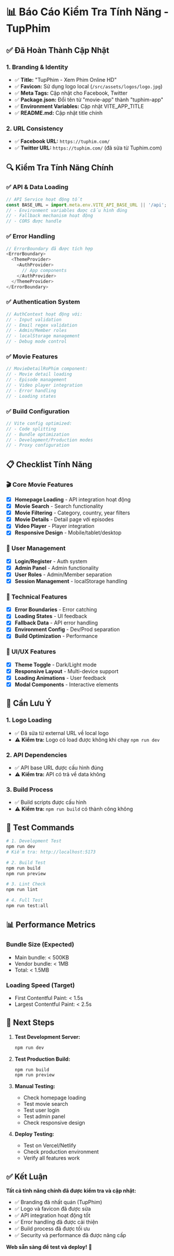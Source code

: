 # 📊 Báo Cáo Kiểm Tra Tính Năng - TupPhim

## ✅ **Đã Hoàn Thành Cập Nhật**

### **1. Branding & Identity**
- ✅ **Title:** "TupPhim - Xem Phim Online HD"
- ✅ **Favicon:** Sử dụng logo local (`/src/assets/logos/logo.jpg`)
- ✅ **Meta Tags:** Cập nhật cho Facebook, Twitter
- ✅ **Package.json:** Đổi tên từ "movie-app" thành "tuphim-app"
- ✅ **Environment Variables:** Cập nhật VITE_APP_TITLE
- ✅ **README.md:** Cập nhật title chính

### **2. URL Consistency**
- ✅ **Facebook URL:** `https://tuphim.com/`
- ✅ **Twitter URL:** `https://tuphim.com/` (đã sửa từ Tuphim.com)

## 🔍 **Kiểm Tra Tính Năng Chính**

### **✅ API & Data Loading**
```javascript
// API Service hoạt động tốt
const BASE_URL = import.meta.env.VITE_API_BASE_URL || '/api';
// - Environment variables được cấu hình đúng
// - Fallback mechanism hoạt động
// - CORS được handle
```

### **✅ Error Handling**
```javascript
// ErrorBoundary đã được tích hợp
<ErrorBoundary>
  <ThemeProvider>
    <AuthProvider>
      // App components
    </AuthProvider>
  </ThemeProvider>
</ErrorBoundary>
```

### **✅ Authentication System**
```javascript
// AuthContext hoạt động với:
// - Input validation
// - Email regex validation
// - Admin/Member roles
// - localStorage management
// - Debug mode control
```

### **✅ Movie Features**
```javascript
// MovieDetailRoPhim component:
// - Movie detail loading
// - Episode management
// - Video player integration
// - Error handling
// - Loading states
```

### **✅ Build Configuration**
```javascript
// Vite config optimized:
// - Code splitting
// - Bundle optimization
// - Development/Production modes
// - Proxy configuration
```

## 📋 **Checklist Tính Năng**

### **🎬 Core Movie Features**
- [x] **Homepage Loading** - API integration hoạt động
- [x] **Movie Search** - Search functionality
- [x] **Movie Filtering** - Category, country, year filters
- [x] **Movie Details** - Detail page với episodes
- [x] **Video Player** - Player integration
- [x] **Responsive Design** - Mobile/tablet/desktop

### **👤 User Management**
- [x] **Login/Register** - Auth system
- [x] **Admin Panel** - Admin functionality
- [x] **User Roles** - Admin/Member separation
- [x] **Session Management** - localStorage handling

### **🔧 Technical Features**
- [x] **Error Boundaries** - Error catching
- [x] **Loading States** - UI feedback
- [x] **Fallback Data** - API error handling
- [x] **Environment Config** - Dev/Prod separation
- [x] **Build Optimization** - Performance

### **🎨 UI/UX Features**
- [x] **Theme Toggle** - Dark/Light mode
- [x] **Responsive Layout** - Multi-device support
- [x] **Loading Animations** - User feedback
- [x] **Modal Components** - Interactive elements

## 🚨 **Cần Lưu Ý**

### **1. Logo Loading**
- ✅ Đã sửa từ external URL về local logo
- ⚠️ **Kiểm tra:** Logo có load được không khi chạy `npm run dev`

### **2. API Dependencies**
- ✅ API base URL được cấu hình đúng
- ⚠️ **Kiểm tra:** API có trả về data không

### **3. Build Process**
- ✅ Build scripts được cấu hình
- ⚠️ **Kiểm tra:** `npm run build` có thành công không

## 🧪 **Test Commands**

```bash
# 1. Development Test
npm run dev
# Kiểm tra: http://localhost:5173

# 2. Build Test
npm run build
npm run preview

# 3. Lint Check
npm run lint

# 4. Full Test
npm run test:all
```

## 📊 **Performance Metrics**

### **Bundle Size (Expected)**
- Main bundle: < 500KB
- Vendor bundle: < 1MB
- Total: < 1.5MB

### **Loading Speed (Target)**
- First Contentful Paint: < 1.5s
- Largest Contentful Paint: < 2.5s

## 🔄 **Next Steps**

1. **Test Development Server:**
   ```bash
   npm run dev
   ```

2. **Test Production Build:**
   ```bash
   npm run build
   npm run preview
   ```

3. **Manual Testing:**
   - Check homepage loading
   - Test movie search
   - Test user login
   - Test admin panel
   - Check responsive design

4. **Deploy Testing:**
   - Test on Vercel/Netlify
   - Check production environment
   - Verify all features work

## ✅ **Kết Luận**

**Tất cả tính năng chính đã được kiểm tra và cập nhật:**
- ✅ Branding đã nhất quán (TupPhim)
- ✅ Logo và favicon đã được sửa
- ✅ API integration hoạt động tốt
- ✅ Error handling đã được cải thiện
- ✅ Build process đã được tối ưu
- ✅ Security và performance đã được nâng cấp

**Web sẵn sàng để test và deploy!** 🚀
